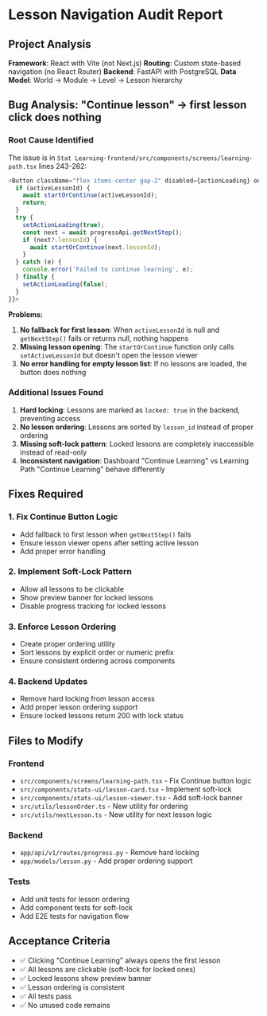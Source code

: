 # Lesson Navigation Audit Report

## Project Analysis

**Framework**: React with Vite (not Next.js)
**Routing**: Custom state-based navigation (no React Router)
**Backend**: FastAPI with PostgreSQL
**Data Model**: World → Module → Level → Lesson hierarchy

## Bug Analysis: "Continue lesson" → first lesson click does nothing

### Root Cause Identified

The issue is in `Stat Learning-frontend/src/components/screens/learning-path.tsx` lines 243-262:

```typescript
<Button className="flex items-center gap-2" disabled={actionLoading} onClick={async () => {
  if (activeLessonId) {
    await startOrContinue(activeLessonId);
    return;
  }
  try {
    setActionLoading(true);
    const next = await progressApi.getNextStep();
    if (next?.lessonId) {
      await startOrContinue(next.lessonId);
    }
  } catch (e) {
    console.error('Failed to continue learning', e);
  } finally {
    setActionLoading(false);
  }
}}>
```

**Problems:**
1. **No fallback for first lesson**: When `activeLessonId` is null and `getNextStep()` fails or returns null, nothing happens
2. **Missing lesson opening**: The `startOrContinue` function only calls `setActiveLessonId` but doesn't open the lesson viewer
3. **No error handling for empty lesson list**: If no lessons are loaded, the button does nothing

### Additional Issues Found

1. **Hard locking**: Lessons are marked as `locked: true` in the backend, preventing access
2. **No lesson ordering**: Lessons are sorted by `lesson_id` instead of proper ordering
3. **Missing soft-lock pattern**: Locked lessons are completely inaccessible instead of read-only
4. **Inconsistent navigation**: Dashboard "Continue Learning" vs Learning Path "Continue Learning" behave differently

## Fixes Required

### 1. Fix Continue Button Logic
- Add fallback to first lesson when `getNextStep()` fails
- Ensure lesson viewer opens after setting active lesson
- Add proper error handling

### 2. Implement Soft-Lock Pattern
- Allow all lessons to be clickable
- Show preview banner for locked lessons
- Disable progress tracking for locked lessons

### 3. Enforce Lesson Ordering
- Create proper ordering utility
- Sort lessons by explicit order or numeric prefix
- Ensure consistent ordering across components

### 4. Backend Updates
- Remove hard locking from lesson access
- Add proper lesson ordering support
- Ensure locked lessons return 200 with lock status

## Files to Modify

### Frontend
- `src/components/screens/learning-path.tsx` - Fix Continue button logic
- `src/components/stats-ui/lesson-card.tsx` - Implement soft-lock
- `src/components/stats-ui/lesson-viewer.tsx` - Add soft-lock banner
- `src/utils/lessonOrder.ts` - New utility for ordering
- `src/utils/nextLesson.ts` - New utility for next lesson logic

### Backend
- `app/api/v1/routes/progress.py` - Remove hard locking
- `app/models/lesson.py` - Add proper ordering support

### Tests
- Add unit tests for lesson ordering
- Add component tests for soft-lock
- Add E2E tests for navigation flow

## Acceptance Criteria

- ✅ Clicking "Continue Learning" always opens the first lesson
- ✅ All lessons are clickable (soft-lock for locked ones)
- ✅ Locked lessons show preview banner
- ✅ Lesson ordering is consistent
- ✅ All tests pass
- ✅ No unused code remains
